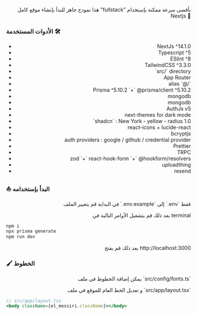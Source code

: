 <p align="right">هذا نمودج جاهز للبدأ بإنشاء موقع كامل "fullstack" بأقصى سرعة ممكنة بإستخدام Nextjs 🚀 </p>

<p align="right"><h3>الأدوات المستخدمة 🛠️</h3></p>

<ul align="right">
<li align="right"> NextJs ^14.1.0</li>
<li align="right"> Typescript ^5</li>
<li align="right"> ESlint ^8</li>
<li align="right"> TailwindCSS ^3.3.0</li>
<li align="right"> `src/` directory</li>
<li align="right"> App Router</li>
<li align="right"> alias `@/`</li>
<li align="right"> Prisma ^5.10.2 `+` @prisma/client ^5.10.2</li>
<li align="right"> mongodb</li>
<li align="right"> mongodb</li>
<li align="right"> AuthJs v5</li>
<li align="right"> next-themes for dark mode</li>
<li align="right"> `shadcn` : New York - yellow - radius 1.0</li>
<li align="right"> react-icons + lucide-react</li>
<li align="right"> bcryptjs</li>
<li align="right"> auth providers : google / github / credential provider</li>
<li align="right"> Prettier</li>
<li align="right"> TRPC</li>
<li align="right"> zod `+` react-hook-form `+` @hookform/resolvers</li>
<li align="right"> uploadthing</li>
<li align="right"> resend</li>
</ul>

<p align="right"><h3>⛵ البدأ بإستخدامه</h3></p>

<p align="right">في البداية قم بتغيير الملف `.env.example` إلى `.env` فقط</p>

<p align="right">بعد ذلك قم بتشغيل الأوامر التالية في terminal</p>

```bash
npm i
npx prisma generate
npm run dev
```

<p align="right">بعد ذلك قم بفتح http://localhost:3000 </p>

<p align="right"><h3>🖌️ الخطوط</h3></p>

<p align="right">يمكن إضافة الخطوط في ملف `src/config/fonts.ts`</p>

<p align="right">و تعديل الخط العام للموقع في ملف `src/app/layout.tsx` </p>

```jsx
// src/app/layout.tsx
<body className={el_messiri.className}></body>
```
